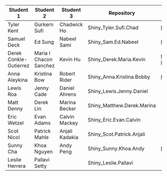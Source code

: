| Student 1              | Student 2              | Student 3      | Repository                 | Link to Shiny App
|------------------------|------------------------|----------------|----------------------------|----------------------------
| Tyler Kent             | Gurkern Sufi           | Chadwick Ho    | Shiny_Tyler.Sufi.Chad      |https://tvkent.shinyapps.io/shiny/
| Samuel Deck            | Ed Sung                | Nabeel Sami    | Shiny_Sam.Ed.Nabeel      |  https://seedplots.shinyapps.io/Assignment4App/
| Derek Conkle-Gutierrez | Maria I Chacon Sanchez | Kevin Hu       | Shiny_Derek.Maria.Kevin    | https://derek-maria-kevin.shinyapps.io/Shiny_Derek_Maria_Kevin/ 
| Anna Aleykina          | Kristina Bow           | Robert Rider   | Shiny_Anna.Kristina.Bobby  |https://rhrider.shinyapps.io/ShinyApp/
| Lewis Roa              | Jenny Cade             | Daniel Ahrens  | Shiny_Lewis.Jenny.Daniel   |
| Matt Denny             | Derek Lin              | Marina Becker  | Shiny_Matthew.Derek.Marina |
| Eric Wetzel            | Evan Adams             | Calvin Mackey  | Shiny_Eric.Evan.Calvin     |
| Scot Nicol             | Patrick Mahle          | Anjali Kadakia | Shiny_Scot.Patrick.Anjali  |
| Sunny Cha              | Khoa Nguyen            | Andy Peng      | Shiny_Sunny.Khoa.Andy      |https://xshx.shinyapps.io/Shiny_SunnyKhoaAndy/
| Leslie Herrera         | Pallavi Setty          |                | Shiny_Leslie.Pallavi       |
